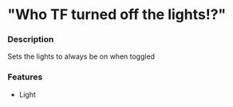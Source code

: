 # "Who TF turned off the lights!?"

### Description

Sets the lights to always be on when toggled

### Features

- Light

